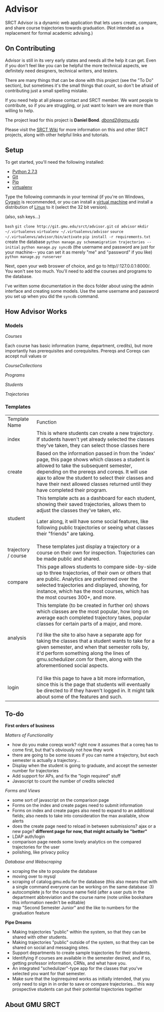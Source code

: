 # Advisor

SRCT Advisor is a dynamic web application that lets users create, compare, and
share course trajectories towards graduation. (Not intended as a replacement for
formal academic advising.)

## On Contributing

Advisor is still in its very early states and needs all the help it can get.
Even if you don't feel like you can be helpful the more technical aspects, we
definitely need designers, technical writers, and testers.

There are many things that can be done with this project (see the "To Do"
section), but sometimes it's the small things that count, so don't be afraid of
contributing just a small spelling mistake.

If you need help at all please contact and SRCT member. We want people to
contribute, so if you are struggling, or just want to learn we are more than
willing to help.

The project lead for this project is **Daniel Bond**. *dbond2@gmu.edu*

Please visit the [SRCT Wiki](http://wiki.srct.gmu.edu/) for more information
on this and other SRCT projects, along with other helpful links and tutorials.

## Setup

To get started, you'll need the following installed:

* [Python 2.7.3](http://www.python.org/download/)
* [Git](http://git-scm.com/book/en/Getting-Started-Installing-Git/)
* [Pip](http://www.pip-installer.org/en/latest/installing.html)
* [virtualenv](http://www.virtualenv.org/en/latest/index.html#installation)

Type the following commands in your terminal (if you're on Windows,
[Cygwin](http://www.cygwin.com/) is recommended, or you can install a
[virtual machine](https://www.virtualbox.org/wiki/Downloads) and install a
distribution of [Linux](http://www.ubuntu.com/download/desktop) to it (select
the 32 bit version).

(also, ssh keys...)

``bash``
``git clone http://git.gmu.edu/srct/advisor.git``
``cd advisor``
``mkdir ~/.virtualenvs``
``virtualenv ~/.virtualenvs/advisor``
``source ~/.virtualenvs/advisor/bin/activate``
``pip install -r requirements.txt``
create the database
``python manage.py schemamigration trajectories --initial``
``python manage.py syncdb`` (the username and password are just for your
machine-- you can set it as merely "me" and "password" if you like)
``python manage.py runserver``

Next, open your web broswer of choice, and go to http//:127.0.0.1:8000/. You
won't see too much. You'll need to add the courses and programs to the database.

I've written some documentation in the docs folder about using the admin
interface and creating some models. Use the same username and password you set
up when you did the `syncdb` command.

## How Advisor Works

### Models

*Courses*

Each course has basic information (name, department, credits), but more
importantly has prerequisites and corequisites. Prereqs and Coreqs can accept
null values or 

*CourseCollections*

*Programs*

*Students*

*Trajectories*

### Templates

<table>
 <tr>
  <td>
   Template Name
  </td>
  <td>
   Function
  </td>
 </tr>
 <tr>
  <td>
   index
  </td>
  <td>
   This is where students can create a new trajectory. If students haven't yet
   already selected the classes they've taken, they can select those classes
   here
  </td>
 </tr>
 <tr>
  <td>
   create
  </td>
  <td>
   Based on the information passed in from the 'index' page, this page shows
   which classes a student is allowed to take the subsequent semester,
   depending on the prereqs and coreqs. It will use ajax to allow the student
   to select their classes and have their next allowed classes returned until
   they have completed their program.
  </td>
 </tr>
 <tr>
  <td>
   student
  </td>
  <td>
   This template acts as a dashboard for each student, showing their saved
   trajectories, allows them to adjust the classes they've taken, etc.

   Later along, it will have some social features, like following public
   trajectories or seeing what classes their "friends" are taking.
  </td>
 </tr>
 <tr>
  <td>
   trajectory / course
  </td>
  <td>
   These templates just display a trajectory or a course on their own for
   inspection. Trajectories can be made public and shared.
  </td>
 </tr>
 <tr>
  <td>
   compare
  </td>
  <td>
   This page allows students to compare side-by-side up to three trajectories,
   of their own or others that are public. Analytics are preformed over the
   selected trajectories and displayed, showing, for instance, which has the
   most courses, which has the most courses 300+, and more.
  </td>
 </tr>
 <tr>
  <td>
   analysis
  </td>
  <td>
   This template (to be created in further on) shows which classes are the most
   popular, how long on average each completed trajectory takes, popular classes
   for certain parts of a major, and more.

   I'd like the site to also have a separate app for taking the classes that a
   student wants to take for a given semester, and when that semester rolls by,
   it'd perform something along the lines of gmu.schedulizer.com for them,
   along with the aforementioned social aspects.
  </td>
 </tr>
 <tr>
  <td>
   login
  </td>
  <td>
   I'd like this page to have a bit more information, since this is the page
   that students will eventually be directed to if they haven't logged in. It 
   might talk about some of the features and such.
  </td>
 </tr>
</table>

## To-do

**First orders of business**

*Matters of Functionality*

* how do you make coreqs work? right now it assumes that a coreq has to come
first, but that's obviously not how they work
* there are going to be some issues if you can name a trajectory, but each
semester is actually a trajectory...
* Display when the student is going to graduate, and accept the semester number
for trajectories
* Add support for APs, and fix the "login required" stuff
* Javascript to count the number of credits selected

*Forms and Views*

* some sort of javascript on the comparison page
* Forms on the index and create pages need to submit information
* Forms on index and create pages also need to expand to an additional fields;
also needs to take into consideration the max available, show alerts
* does the create page need to reload in between submissions? ajax or a new
page?  **different page for now, that might actually be "better"**
* LDAP auth/login
* comparison page needs some lovely analytics on the compared trajectories for
the user
* polishing, like privacy policy

*Database and Webscraping*

* scraping the site to populate the database
* moving over to mysql
* scraping of catalog.gmu.edu for the database (this also means that with a
single command everyone can be working on the same database :3)
* autocomplete js for the course name field (after a user puts in the department
abbreviation and the course name (note unlike bookshare this information needn't
be editable)
* map "Second Semester Junior" and the like to numbers for the graduation feature

**Pipe Dreams**

* Making trajectories "public" within the system, so that they can be shared
with other students.
* Making trajectories "public" outside of the system, so that they can be shared
on social and messaging sites.
* Support departments to create sample trajectories for their students.
* Identifying if courses are available in the semester desired, and if so,
getting professor information, CRNs, and what have you.
* An integrated "schedulizer"-type app for the classes that you've selected you
want for that semester.
* Make sure that the loginrequired works as initially intended, that you only
need to sign in in order to save or compare trajectories... this way prospective
students can put their potential trajectories together

## About GMU SRCT
